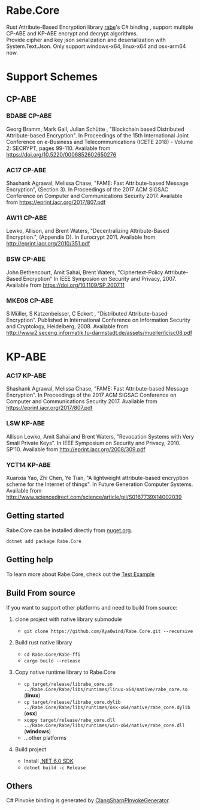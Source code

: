 # Rabe.Core
Rust Attribute-Based Encryption library [rabe](https://github.com/Fraunhofer-AISEC/rabe)'s C# binding , support multiple CP-ABE and KP-ABE encrypt and decrypt algorithms.  
Provide cipher and key json serialization and deserialization with System.Text.Json.
Only support windows-x64, linux-x64 and osx-arm64 now.
# Support Schemes
## CP-ABE
### BDABE CP-ABE

Georg Bramm, Mark Gall, Julian Schütte , "Blockchain based Distributed Attribute-based Encryption". In Proceedings of the 15th International Joint Conference on e-Business and Telecommunications (ICETE 2018) - Volume 2: SECRYPT, pages 99-110. Available from https://doi.org/10.5220/0006852602650276

### AC17 CP-ABE

Shashank Agrawal, Melissa Chase, "FAME: Fast Attribute-based Message Encryption", (Section 3). In Proceedings of the 2017 ACM SIGSAC Conference on Computer and Communications Security 2017. Available from https://eprint.iacr.org/2017/807.pdf

### AW11 CP-ABE

Lewko, Allison, and Brent Waters, "Decentralizing Attribute-Based Encryption.", (Appendix D). In Eurocrypt 2011. Available from http://eprint.iacr.org/2010/351.pdf

### BSW CP-ABE

John Bethencourt, Amit Sahai, Brent Waters, "Ciphertext-Policy Attribute-Based Encryption" In IEEE Symposion on Security and Privacy, 2007. Available from https://doi.org/10.1109/SP.2007.11

### MKE08 CP-ABE

S Müller, S Katzenbeisser, C Eckert , "Distributed Attribute-based Encryption". Published in International Conference on Information Security and Cryptology, Heidelberg, 2008. Available from http://www2.seceng.informatik.tu-darmstadt.de/assets/mueller/icisc08.pdf


# KP-ABE

### AC17 KP-ABE

Shashank Agrawal, Melissa Chase, "FAME: Fast Attribute-based Message Encryption". In Proceedings of the 2017 ACM SIGSAC Conference on Computer and Communications Security 2017. Available from https://eprint.iacr.org/2017/807.pdf

### LSW KP-ABE

Allison Lewko, Amit Sahai and Brent Waters, "Revocation Systems with Very Small Private Keys". In IEEE Symposium on Security and Privacy, 2010. SP'10. Available from http://eprint.iacr.org/2008/309.pdf

### YCT14 KP-ABE

Xuanxia Yao, Zhi Chen, Ye Tian, "A lightweight attribute-based encryption scheme for the Internet of things". In Future Generation Computer Systems. Available from http://www.sciencedirect.com/science/article/pii/S0167739X14002039

## Getting started
Rabe.Core can be installed directly from [nuget.org](https://www.nuget.org/packages/Rabe.Core/).
```
dotnet add package Rabe.Core
```
## Getting help
To learn more about Rabe.Core, check out the [Test Example](https://github.com/Aya0wind/Rabe.Core/tree/main/Test)


## Build From source
If you want to support other platforms and need to build from source:  
1. clone project with native library submodule
   + ```git clone https://github.com/Aya0wind/Rabe.Core.git --recursive```

2. Build rust native library 
   + ```cd Rabe.Core/Rabe-ffi```
   + ```cargo build --release```
3. Copy native runtime library to Rabe.Core
   + ```cp target/release/librabe_core.so ../Rabe.Core/Rabe/libs/runtimes/linux-x64/native/rabe_core.so``` (**linux**)
   + ```cp target/release/librabe_core.dylib ../Rabe.Core/Rabe/libs/runtimes/osx-x64/native/rabe_core.dylib``` (**osx**)
   + ```xcopy target/release/rabe_core.dll ../Rabe.Core/Rabe/libs/runtimes/win-x64/native/rabe_core.dll``` (**windows**)
   + ...other platforms
4. Build project
   + Install [.NET 6.0 SDK](https://dotnet.microsoft.com/en-us/download/dotnet/6.0)
   + ```dotnet build -c Release```
## Others
C# Pinvoke binding is generated by [ClangSharpPInvokeGenerator](https://github.com/dotnet/ClangSharp).
